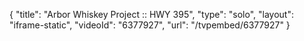{
    "title": "Arbor Whiskey Project :: HWY 395",
    "type": "solo",
    "layout": "iframe-static",
    "videoId": "6377927",
    "url": "\/tvpembed\/6377927"
}